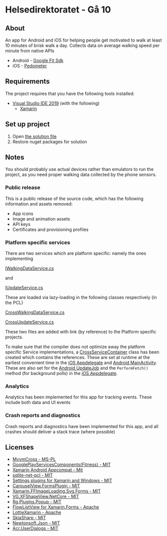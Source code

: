 # Helsedirektoratet - Gå 10

## About

An app for Android and iOS for helping people get motivated to walk at least 10 minutes of brisk walk a day.
Collects data on average walking speed per minute from native APIs

- Android - [Google Fit Sdk](https://developers.google.com/fit/)
- iOS - [Pedometer](https://developer.apple.com/documentation/coremotion/cmpedometer)

## Requirements

The project requires that you have the following tools installed:

- [Visual Studio IDE 2019](http://visualstudio.com/) (with the following)
  - [Xamarin](https://docs.xamarin.com)

## Set up project

1. Open [the solution file](helsedirektoratet-bare-10-2018.sln)
2. Restore nuget packages for solution

## Notes

You should probably use actual devices rather than emulators to run the project, as you need proper walking data collected by the phone sensors.

### Public release

This is a public release of the source code, which has the following information and assets removed:

- App icons
- Image and animation assets
- API keys
- Certificates and provisioning profiles

### Platform specific services

There are two services which are platform specific: namely the ones implementing

[IWalkingDataService.cs](Bare10/Bare10/Services/Interfaces/IWalkingDataService.cs)

and

[IUpdateService.cs](Bare10/Bare10/Services/Interfaces/IUpdateService.cs)

These are loaded via lazy-loading in the following classes respectively (in the PCL)

[CrossWalkingDataService.cs](Bare10/Bare10/Services/Interfaces/CrossWalkingDataService.cs)

[CrossUpdateService.cs](Bare10/Bare10/Services/Interfaces/CrossUpdateService.cs)

These two files are added with link (by reference) to the Platform specific projects.

To make sure that the compiler does not optimize away the platform specific Service implementations, a [CrossServiceContainer](Bare10/Bare10/CrossServiceContainer.cs) class
has been created which contains the references. These are set at runtime at the earliest convenient time in the [iOS Appdelegate](Bare10/Bare10.iOS/AppDelegate.cs) and [Android MainActivity](Bare10/Bare10.Android/MainActivity.cs).
These are also set for the [Android UpdateJob](Bare10/Bare10.Android/Background/UpdateJob.cs) and the `PerformFetch()` method (for background polls) in the [iOS Appdelegate](Bare10/Bare10.iOS/AppDelegate.cs).

### Analytics

Analytics has been implemented for this app for tracking events. These include both data and UI events

### Crash reports and diagnostics

Crash reports and diagnostics have been implemented for this app, and all crashes should deliver a stack trace (where possible)

## Licenses

- [MvvmCross - MS-PL](https://opensource.org/licenses/ms-pl.html)
- [GooglePlayServicesComponents(Fitness) - MIT](https://github.com/xamarin/GooglePlayServicesComponents/blob/master/LICENSE.md)
- [Xamarin Android Appcompat - Mit](https://github.com/xamarin/AndroidSupportComponents/blob/master/LICENSE.md)
- [sqlite-net-pcl - MIT](https://github.com/praeclarum/sqlite-net/blob/master/LICENSE.md)
- [Settings plugins for Xamarin and Windows - MIT](https://github.com/jamesmontemagno/SettingsPlugin/blob/master/LICENSE)
- [CarouselView.FormsPlugin - MIT](https://github.com/alexrainman/CarouselView/blob/master/README.md)
- [Xamarin.FFImageLoading.Svg.Forms - MIT](https://raw.githubusercontent.com/luberda-molinet/FFImageLoading/master/LICENSE.md)
- [VG.XFShapeView.NetCore - MIT](https://github.com/vincentgury/XFShapeView/blob/master/LICENSE)
- [Rg.Plugins.Popup - MIT](https://github.com/rotorgames/Rg.Plugins.Popup/blob/master/LICENSE.md)
- [FlowListView for Xamarin.Forms - Apache](https://github.com/daniel-luberda/DLToolkit.Forms.Controls/blob/master/LICENSE)
- [LottieXamarin - Apache](https://github.com/martijn00/LottieXamarin/blob/master/LICENSE)
- [SkiaSharp - MIT](https://github.com/mono/SkiaSharp/blob/master/LICENSE.md)
- [Newtonsoft.Json - MIT](https://github.com/JamesNK/Newtonsoft.Json/blob/master/LICENSE.md)
- [Acr.UserDialogs - MIT](https://github.com/aritchie/userdialogs/blob/master/LICENSE.md)
